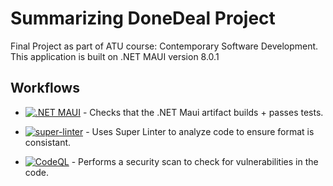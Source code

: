 # Summarizing DoneDeal Project

Final Project as part of ATU course: Contemporary Software Development. This application is built on .NET MAUI version 8.0.1

## Workflows
- [![.NET MAUI](https://github.com/JackCurtn/summarizing-donedeal-project/actions/workflows/dotnet.yml/badge.svg)](https://github.com/JackCurtn/summarizing-donedeal-project/actions/workflows/dotnet.yml) - Checks that the .NET Maui artifact builds + passes tests.

- [![super-linter](https://github.com/JackCurtn/summarizing-donedeal-project/actions/workflows/superlinter.yml/badge.svg)](https://github.com/JackCurtn/summarizing-donedeal-project/actions/workflows/superlinter.yml) - Uses Super Linter to analyze code to ensure format is consistant.

- [![CodeQL](https://github.com/JackCurtn/summarizing-donedeal-project/actions/workflows/codeql.yml/badge.svg)](https://github.com/JackCurtn/summarizing-donedeal-project/actions/workflows/codeql.yml) - Performs a security scan to check for vulnerabilities in the code.